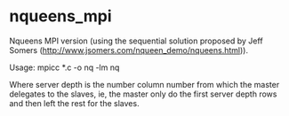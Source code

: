 # nqueens_mpi

Nqueens MPI version (using the sequential solution proposed by Jeff Somers (http://www.jsomers.com/nqueen_demo/nqueens.html)).

Usage:
  mpicc *.c -o nq -lm
  nq <width of board> <server depth>

Where server depth is the number column number from which the master delegates to the slaves, ie, the master only do the first
server depth rows and then left the rest for the slaves.

